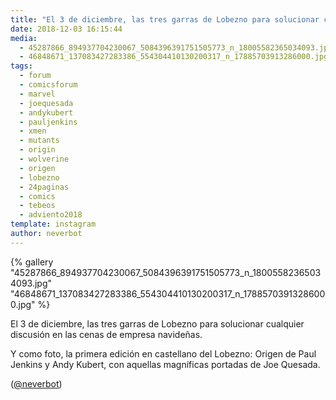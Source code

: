 ```yaml
---
title: "El 3 de diciembre, las tres garras de Lobezno para solucionar cualquier discusión en las cenas de empresa navideñas"
date: 2018-12-03 16:15:44
media: 
  - 45287866_894937704230067_5084396391751505773_n_18005582365034093.jpg
  - 46848671_137083427283386_554304410130200317_n_17885703913286000.jpg
tags: 
  - forum
  - comicsforum
  - marvel
  - joequesada
  - andykubert
  - pauljenkins
  - xmen
  - mutants
  - origin
  - wolverine
  - origen
  - lobezno
  - 24paginas
  - comics
  - tebeos
  - adviento2018
template: instagram
author: neverbot
---
```


{% gallery "45287866_894937704230067_5084396391751505773_n_18005582365034093.jpg" "46848671_137083427283386_554304410130200317_n_17885703913286000.jpg" %}

El 3 de diciembre, las tres garras de Lobezno para solucionar cualquier discusión en las cenas de empresa navideñas.

Y como foto, la primera edición en castellano del Lobezno: Origen de Paul Jenkins y Andy Kubert, con aquellas magníficas portadas de Joe Quesada.

([@neverbot](https://instagram.com/neverbot))
